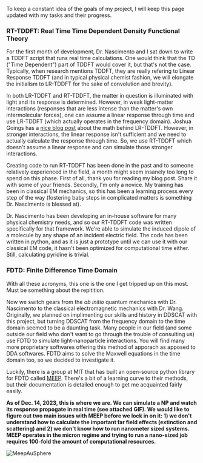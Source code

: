 To keep a constant idea of the goals of my project, I will keep this page updated with my tasks and their progress.

### RT-TDDFT: Real Time Time Dependent Density Functional Theory
For the first month of development, Dr. Nascimento and I sat down to write a TDDFT script that runs real time calculations. One would think that the TD ("Time Dependent") part of TDDFT would cover it, but that's not the case. Typically, when research mentions TDDFT, they are really refering to Linear Response TDDFT (and in typical physical chemist fashion, we will elongate the initialism to LR-TDDFT for the sake of convolution and brevity). 

In both LR-TDDFT and RT-TDDFT, the matter in question is illuminated with light and its response is determined. However, in weak light-matter interactions (responses that are less intense than the matter's own intermolecular forces), one can assume a linear response through time and use LR-TDDFT (which actually operates in the frequency domain). Joshua Goings has a [nice blog post](https://joshuagoings.com/2013/04/27/linear-response-td-dft-the-density-density-response-function/) about the math behind LR-TDDFT. However, in stronger interactions, the linear response isn't sufficient and we need to actually calculate the response through time. So, we use RT-TDDFT which doesn't assume a linear response and can simulate those stronger interactions. 

Creating code to run RT-TDDFT has been done in the past and to someone relatively experienced in the field, a month might seem insanely too long to spend on this phase. First of all, thank you for reading my blog post. Share it with some of your friends. Secondly, I'm only a novice. My training has been in classical EM mechanics, so this has been a learning process every step of the way (fostering baby steps in complicated matters is something Dr. Nascimento is blessed at).

Dr. Nascimento has been developing an in-house software for many physical chemistry needs, and so our RT-TDDFT code was written specifically for that framework. We're able to simulate the induced dipole of a molecule by any shape of an incident electric field. The code has been written in python, and as it is just a prototype until we can use it with our classical EM code, it hasn't been optimized for computational time either. Still, calculating pyridine is trivial.

### FDTD: Finite Difference Time Domain
With all these acronyms, this one is the one I get tripped up on this most. Must be something about the repitition.

Now we switch gears from the *ab initio* quantum mechanics with Dr. Nascimento to the classical electromagnetic mechanics with Dr. Wang. Originally, we planned on implimenting our skills and history in DDSCAT with this project, but turning DDSCAT from the frequency domain to the time domain seemed to be a daunting task. Many people in our field (and some outside our field who don't want to go through the trouble of consulting us) use FDTD to simulate light-nanoparticle interactions. You will find many more proprietary softwares offering this method of apporach as apposed to DDA softwares. FDTD aims to solve the Maxwell equations in the time domain too, so we decided to investigate it.

Luckily, there is a group at MIT that has built an open-source python library for FDTD called [MEEP](https://meep.readthedocs.io/en/latest/). There's a bit of a learning curve to their methods, but their documentation is detailed enough to get me acquainted fairly easily.

**As of Dec. 14, 2023, this is where we are. We can simulate a NP and watch its response propogate in real time (see attached GIF). We would like to figure out two main issues with MEEP before we lock in on it: 1) we don't understand how to calculate the important far field effects (extinction and scattering) and 2) we don't know how to run nanometer sized systems. MEEP operates in the micron regime and trying to run a nano-sized job requires 100-fold the amount of computational resources.**

![MeepAuSphere](/pictures/MeepAuSphere-out.gif)

